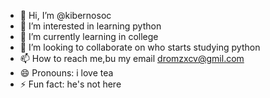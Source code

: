 - 👋 Hi, I’m @kibernosoc
- 👀 I’m interested in learning python
- 🌱 I’m currently learning in college 
- 💞️ I’m looking to collaborate on who starts studying python 
- 📫 How to reach me,bu my email dromzxcv@gmil.com
- 😄 Pronouns: i love tea
- ⚡ Fun fact: he's not here 

<!---
kibernosoc/kibernosoc is a ✨ special ✨ repository because its `README.md` (this file) appears on your GitHub profile.
You can click the Preview link to take a look at your changes.
--->
